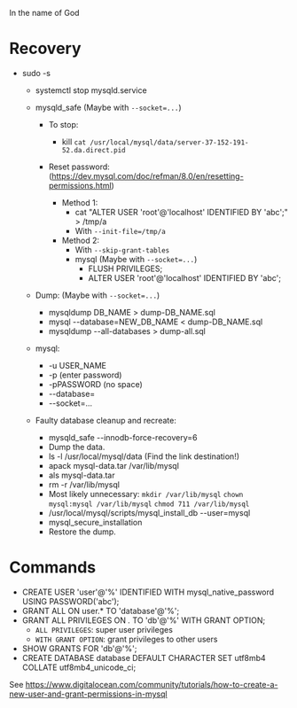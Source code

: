 In the name of God

# Recovery

- sudo -s
  - systemctl stop mysqld.service

  - mysqld_safe (Maybe with `--socket=...`)
    - To stop:
      - kill `cat /usr/local/mysql/data/server-37-152-191-52.da.direct.pid`

    - Reset password: (https://dev.mysql.com/doc/refman/8.0/en/resetting-permissions.html)
      - Method 1:
        - cat "ALTER USER 'root'@'localhost' IDENTIFIED BY 'abc';" > /tmp/a
        - With `--init-file=/tmp/a`
      - Method 2:
        - With `--skip-grant-tables`
        - mysql (Maybe with `--socket=...`)
          - FLUSH PRIVILEGES;
          - ALTER USER 'root'@'localhost' IDENTIFIED BY 'abc';

  - Dump: (Maybe with `--socket=...`)
    - mysqldump DB_NAME > dump-DB_NAME.sql
    - mysql --database=NEW_DB_NAME < dump-DB_NAME.sql
    - mysqldump --all-databases > dump-all.sql

  - mysql:
    - -u USER_NAME
    - -p (enter password)
    - -pPASSWORD (no space)
    - --database=
    - --socket=...

  - Faulty database cleanup and recreate:
    - mysqld_safe --innodb-force-recovery=6
    - Dump the data.
    - ls -l /usr/local/mysql/data (Find the link destination!)
    - apack mysql-data.tar /var/lib/mysql
    - als mysql-data.tar
    - rm -r /var/lib/mysql
    - Most likely unnecessary: `mkdir /var/lib/mysql` `chown mysql:mysql /var/lib/mysql` `chmod 711 /var/lib/mysql`
    - /usr/local/mysql/scripts/mysql_install_db --user=mysql
    - mysql_secure_installation
    - Restore the dump.

# Commands

- CREATE USER 'user'@'%' IDENTIFIED WITH mysql_native_password USING PASSWORD('abc');
- GRANT ALL ON user.* TO 'database'@'%';
- GRANT ALL PRIVILEGES ON *.* TO 'db'@'%' WITH GRANT OPTION;
  - `ALL PRIVILEGES`: super user privileges
  - `WITH GRANT OPTION`: grant privileges to other users
- SHOW GRANTS FOR 'db'@'%';
- CREATE DATABASE database DEFAULT CHARACTER SET utf8mb4 COLLATE utf8mb4_unicode_ci;

See https://www.digitalocean.com/community/tutorials/how-to-create-a-new-user-and-grant-permissions-in-mysql
